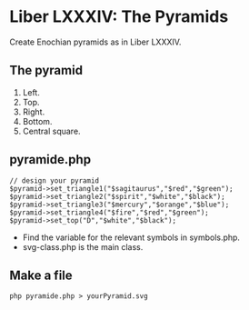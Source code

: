 Liber LXXXIV: The Pyramids
==========================

Create Enochian pyramids as in Liber LXXXIV.

## The pyramid

1. Left.
2. Top.
3. Right.
4. Bottom.
5. Central square.

## pyramide.php

~~~~
// design your pyramid
$pyramid->set_triangle1("$sagitaurus","$red","$green");
$pyramid->set_triangle2("$spirit","$white","$black"); 
$pyramid->set_triangle3("$mercury","$orange","$blue");
$pyramid->set_triangle4("$fire","$red","$green"); 
$pyramid->set_top("D","$white","$black");
~~~~

* Find the variable for the relevant symbols in symbols.php.
* svg-class.php is the main class.

## Make a file

~~~~
php pyramide.php > yourPyramid.svg
~~~~
